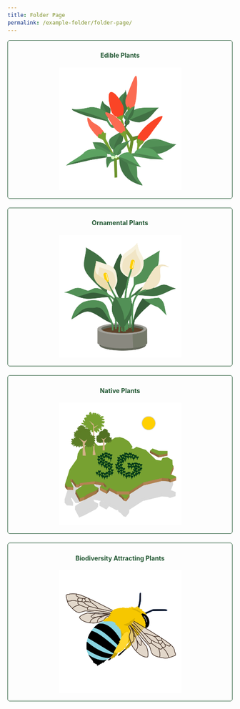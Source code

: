 ```yaml
---
title: Folder Page
permalink: /example-folder/folder-page/
---
```

<style>
	.wrapper {
		display: grid;
		grid-template-columns: repeat(auto-fit, minmax(275px, 1fr));
		grid-template-rows: auto-fit;
		column-gap: 20px;
		row-gap: 20px;
	}

	.box {
		border: solid 1px #215732 ;
		border-radius: 5px;
		padding: 5px 10px 15px 10px;
		text-align:center;
	}
	
	a:link.button, a:visited.button {
		text-decoration:none;
		color:#215732
	}
	
	a:hover.button {
	 background-color:	#DDCBA4;
	}
</style>

<div class="wrapper">
  <a class="button" href="/page-index/glossary/edible-plants/"><div class="box">
		<h4>Edible Plants</h4>
	     <img style="height:275px; width:275px" src="/images/Graphics/edibleplant_6oct.png"><br>
	</div></a>
	<a class="button" href="/page-index/glossary/ornamental-plants/"><div class="box">
		<h4>Ornamental Plants</h4>
	     <img style="height:275px; width:275px" src="/images/Graphics/ornamentalplant_6oct.png"><br>
	</div></a>
	<a class="button" href="/page-index/glossary/native-plants/"><div class="box">
		<h4>Native Plants</h4>
	     <img style="height:275px; width:275px" src="/images/Graphics/nativeplant_6oct.png"><br>
	</div></a>
	<a class="button" href="/page-index/glossary/biodiversity-attracting-plants/"><div class="box">
		<h4>Biodiversity Attracting Plants</h4>
	     <img style="height:275px; width:275px" src="/images/Graphics/biodivplant_6oct.png"><br>
	</div></a>
</div>